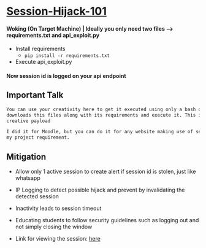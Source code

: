 # [Session-Hijack-101](https://www.youtube.com/watch?v=AhYOtVVSKfo)

#### Woking (On Target Machine) | Ideally you only need two files --> requirements.txt and api_exploit.py
- Install requirements
    - `pip install -r requirements.txt`
- Execute api_exploit.py

#### Now session id is logged on your api endpoint


## Important Talk
```txt
You can use your creativity here to get it executed using only a bash or bat script, or attach it in your python project that
downloads this files along with its requirements and execute it. This is left to the hacker on how he may exploit this with his/her
creative payload
```
```txt
I did it for Moodle, but you can do it for any website making use of session id and poor security too. This is a targeted poc as per
my project requirement.
```

## Mitigation
- Allow only 1 active session to create alert if session id is stolen, just like whatsapp
- IP Logging to detect possible hijack and prevent by invalidating the detected session
- Inactivity leads to session timeout
- Educating students to follow security guidelines such as logging out and not simply closing the window


- Link for viewing the session: [here](https://sessionhijack.herokuapp.com/moodle)
